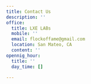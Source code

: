 ```yaml
---
title: Contact Us
description: ''
office:
  title: LXE LABs
  mobile: ''
  email: flockoffame@gmail.com
  location: San Mateo, CA
  content: ''
opennig_hour:
  title: ''
  day_time: []

---
```

